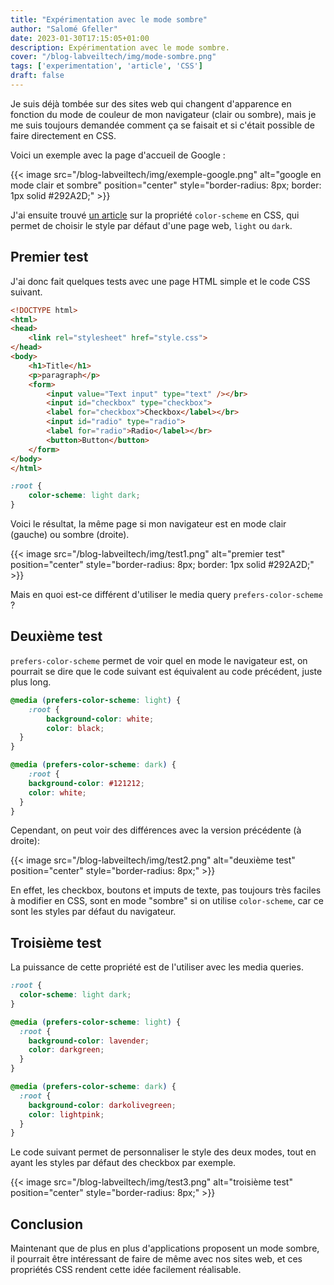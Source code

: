```yaml
---
title: "Expérimentation avec le mode sombre"
author: "Salomé Gfeller"
date: 2023-01-30T17:15:05+01:00
description: Expérimentation avec le mode sombre.
cover: "/blog-labveiltech/img/mode-sombre.png"
tags: ['experimentation', 'article', 'CSS']
draft: false
---
```


Je suis déjà tombée sur des sites web qui changent d'apparence en fonction du mode de couleur de mon navigateur (clair ou sombre), mais je me suis toujours demandée comment ça se faisait et si c'était possible de faire directement en CSS.

Voici un exemple avec la page d'accueil de Google :

{{< image src="/blog-labveiltech/img/exemple-google.png" alt="google en mode clair et sombre" position="center" style="border-radius: 8px; border: 1px solid #292A2D;" >}}

J'ai ensuite trouvé [un article](https://css-tricks.com/almanac/properties/c/color-scheme/) sur la propriété `color-scheme` en CSS, qui permet de choisir le style par défaut d'une page web, `light` ou `dark`.

## Premier test

J'ai donc fait quelques tests avec une page HTML simple et le code CSS suivant.

```html
<!DOCTYPE html>
<html>
<head>
	<link rel="stylesheet" href="style.css">
</head>
<body>
	<h1>Title</h1>
	<p>paragraph</p>
	<form>
		<input value="Text input" type="text" /></br>
		<input id="checkbox" type="checkbox">
		<label for="checkbox">Checkbox</label></br>
		<input id="radio" type="radio">
		<label for="radio">Radio</label></br>
		<button>Button</button>
	</form>
</body>
</html>
```

```css
:root {
	color-scheme: light dark;
}
```

Voici le résultat, la même page si mon navigateur est en mode clair (gauche) ou sombre (droite).

{{< image src="/blog-labveiltech/img/test1.png" alt="premier test" position="center" style="border-radius: 8px; border: 1px solid #292A2D;" >}}

Mais en quoi est-ce différent d'utiliser le media query `prefers-color-scheme` ?

## Deuxième test

`prefers-color-scheme` permet de voir quel en mode le navigateur est, on pourrait se dire que le code suivant est équivalent au code précédent, juste plus long.

```css
@media (prefers-color-scheme: light) {
	:root {
		background-color: white;
		color: black;
  }
}

@media (prefers-color-scheme: dark) {
	:root {
    background-color: #121212;
    color: white;
  }
}
```

Cependant, on peut voir des différences avec la version précédente (à droite):

{{< image src="/blog-labveiltech/img/test2.png" alt="deuxième test" position="center" style="border-radius: 8px;" >}}

En effet, les checkbox, boutons et imputs de texte, pas toujours très faciles à modifier en CSS, sont en mode "sombre" si on utilise `color-scheme`, car ce sont les styles par défaut du navigateur.

## Troisième test

La puissance de cette propriété est de l'utiliser avec les media queries.

```css
:root {
  color-scheme: light dark;
}

@media (prefers-color-scheme: light) {
  :root {
    background-color: lavender;
    color: darkgreen;
  }
}

@media (prefers-color-scheme: dark) {
  :root {
    background-color: darkolivegreen;
    color: lightpink;
  }
} 
```

Le code suivant permet de personnaliser le style des deux modes, tout en ayant les styles par défaut des checkbox par exemple.

{{< image src="/blog-labveiltech/img/test3.png" alt="troisième test" position="center" style="border-radius: 8px;" >}}

## Conclusion

Maintenant que de plus en plus d'applications proposent un mode sombre, il pourrait être intéressant de faire de même avec nos sites web, et ces propriétés CSS rendent cette idée facilement réalisable.